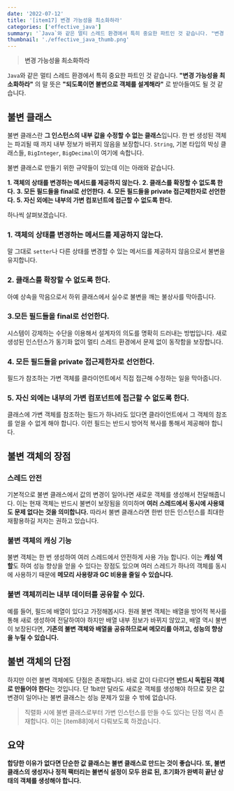 ```yaml
---
date: '2022-07-12'
title: '[item17] 변경 가능성을 최소화하라'
categories: ['effective_java']
summary: '`Java`와 같은 멀티 스레드 환경에서 특히 중요한 파트인 것 같습니다. "변경 가능성을 최소화하라"의 말 뜻은 "되도록이면 불변으로 객체를 설계해라"로 받아들여도 될 것 같습니다.'
thumbnail: './effective_java_thumb.png'
---
```


> **변경 가능성을 최소화하라**

`Java`와 같은 멀티 스레드 환경에서 특히 중요한 파트인 것 같습니다. **"변경 가능성을 최소화하라"** 의 말 뜻은 **"되도록이면 불변으로 객체를 설계해라"** 로 받아들여도 될 것 같습니다.

## 불변 클래스
불변 클래스란 **그 인스턴스의 내부 값을 수정할 수 없는 클래스**입니다. 한 번 생성된 객체는 파괴될 때 까지 내부 정보가 바뀌지 않음을 보장합니다. `String`, 기본 타입의 박싱 클래스들, `BigInteger`, `BigDecimal`이 여기에 속합니다.

불변 클래스로 만들기 위한 규약들이 있는데 이는 아래와 같습니다.

**1. 객체의 상태를 변경하는 메서드를 제공하지 않는다.**
**2. 클래스를 확장할 수 없도록 한다.**
**3. 모든 필드들을 final로 선언한다.**
**4. 모든 필드들을 private 접근제한자로 선언한다.**
**5. 자신 외에는 내부의 가변 컴포넌트에 접근할 수 없도록 한다.**

하나씩 살펴보겠습니다.

### 1. 객체의 상태를 변경하는 메서드를 제공하지 않는다.
말 그대로 `setter`나 다른 상태를 변경할 수 있는 메서드를 제공하지 않음으로서 불변을 유지합니다.

### 2. 클래스를 확장할 수 없도록 한다.
아예 상속을 막음으로서 하위 클래스에서 실수로 불변을 깨는 불상사를 막아줍니다.

### 3.모든 필드들을 final로 선언한다.
시스템이 강제하는 수단을 이용해서 설계자의 의도를 명확히 드러내는 방법입니다. 새로 생성된 인스턴스가 동기화 없이 멀티 스레드 환경에서 문제 없이 동작함을 보장합니다.

### 4. 모든 필드들을 private 접근제한자로 선언한다.
필드가 참조하는 가변 객체를 클라이언트에서 직접 접근해 수정하는 일을 막아줍니다.

### 5. 자신 외에는 내부의 가변 컴포넌트에 접근할 수 없도록 한다.
클래스에 가변 객체를 참조하는 필드가 하나라도 있다면 클라이언트에서 그 객체의 참조를 얻을 수 없게 해야 합니다. 이런 필드는 반드시 방어적 복사를 통해서 제공해야 합니다.

## 불변 객체의 장점

### 스레드 안전
기본적으로 불변 클래스에서 값의 변경이 일어나면 새로운 객체를 생성해서 전달해줍니다. 이는 현재 객체는 반드시 불변이 보장됨을 의미하며 **여러 스레드에서 동시에 사용돼도 문제 없다는 것을 의미합니다.** 따라서 불변 클래스라면 한번 만든 인스턴스를 최대한 재활용하길 저자는 권하고 있습니다. 

### 불변 객체의 캐싱 기능
불변 객체는 한 번 생성하여 여러 스레드에서 안전하게 사용 가능 합니다. 이는 **캐싱 역할**도 하여 성능 향상을 얻을 수 있다는 장점도 있으며 여러 스레드가 하나의 객체를 동시에 사용하기 때문에 **메모리 사용량과 GC 비용을 줄일 수 있습니다.**

### 불변 객체끼리는 내부 데이터를 공유할 수 있다.
예를 들어, 필드에 배열이 있다고 가정해봅시다. 원래 불변 객체는 배열을 방어적 복사를 통해 새로 생성하여 전달하여야 하지만 배열 내부 정보가 바뀌지 않았고, 배열 역시 불변이 보장된다면, **기존의 불변 객체와 배열을 공유하므로써 메모리를 아끼고, 성능의 향상을 누릴 수 있습니다.**

## 불변 객체의 단점

하지만 이런 불변 객체에도 단점은 존재합니다. 바로 값이 다르다면 **반드시 독립된 객체로 만들어야 한다**는 것입니다. 단 1bit만 달라도 새로운 객체를 생성해야 하므로 잦은 값 변경이 일어나는 불변 클래스는 성능 문제가 있을 수 밖에 없습니다.

> 직렬화 시에 불변 클래스로부터 가변 인스턴스를 만들 수도 있다는 단점 역시 존재합니다. 이는 [item88]에서 다뤄보도록 하겠습니다.

## 요약
**합당한 이유가 없다면 단순한 값 클래스는 불변 클래스로 만드는 것이 좋습니다. 또, 불변 클래스의 생성자나 정적 팩터리는 불변식 설정이 모두 완료 된, 초기화가 완벽히 끝난 상태의 객체를 생성해야 합니다.**